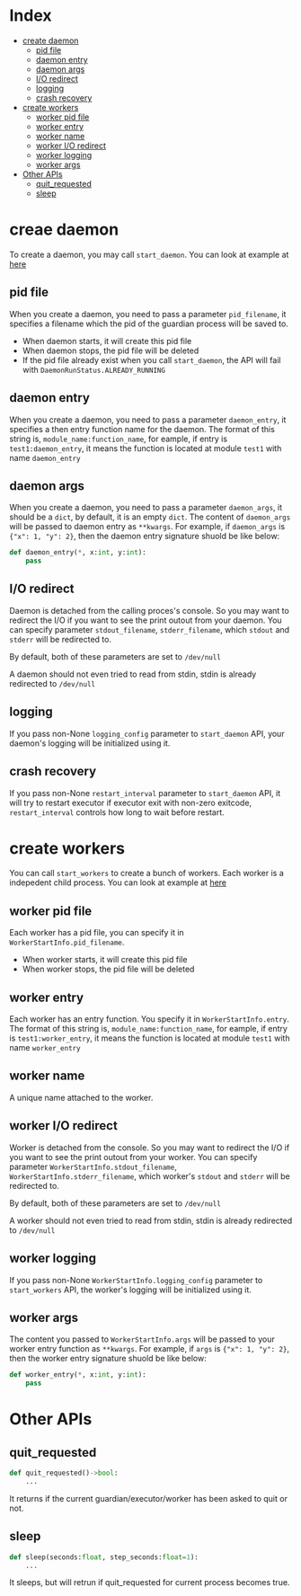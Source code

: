 # Index
* [create daemon](#creae-daemon)
    * [pid file](#pid-file)
    * [daemon entry](#daemon-entry)
    * [daemon args](#daemon-args)
    * [I/O redirect](#io-redirect)
    * [logging](#logging)
    * [crash recovery](#crash-recovery)
* [create workers](#create-workers)
    * [worker pid file](#worker-pid-file)
    * [worker entry](#worker-entry)
    * [worker name](#worker-name)
    * [worker I/O redirect](#worker-io-redirect)
    * [worker logging](#worker-logging)
    * [worker args](#worker-args)
* [Other APIs](#other-apis)
    * [quit_requested](#quit_requested)
    * [sleep](#sleep)

# creae daemon
To create a daemon, you may call `start_daemon`. You can look at example at [here](https://github.com/stonezhong/pyappkit/blob/main/examples/daemon/test1.py)

## pid file
When you create a daemon, you need to pass a parameter `pid_filename`, it specifies a filename which the pid of the guardian process will be saved to.
* When daemon starts, it will create this pid file
* When daemon stops, the pid file will be deleted
* If the pid file already exist when you call `start_daemon`, the API will fail with `DaemonRunStatus.ALREADY_RUNNING`

## daemon entry
When you create a daemon, you need to pass a parameter `daemon_entry`, it specifies a then entry function name for the daemon. The format of this string is, `module_name:function_name`, for eample, if entry is `test1:daemon_entry`, it means the function is located at module `test1` with name `daemon_entry`

## daemon args
When you create a daemon, you need to pass a parameter `daemon_args`, it should be a `dict`, by default, it is an empty `dict`. The content of `daemon_args` will be passed to daemon entry as `**kwargs`. For example, if `daemon_args` is `{"x": 1, "y": 2}`, then the daemon entry signature shuold be like below:
```python
def daemon_entry(*, x:int, y:int):
    pass
```

## I/O redirect
Daemon is detached from the calling proces's console. So you may want to redirect the I/O if you want to see the print outout from your daemon. You can specify parameter `stdout_filename`, `stderr_filename`, which `stdout` and `stderr` will be redirected to.

By default, both of these parameters are set to `/dev/null`

A daemon should not even tried to read from stdin, stdin is already redirected to `/dev/null`

## logging
If you pass non-None `logging_config` parameter to `start_daemon` API, your daemon's logging will be initialized using it.

## crash recovery
If you pass non-None `restart_interval` parameter to `start_daemon` API, it will try to restart executor if executor exit with non-zero exitcode, `restart_interval` controls how long to wait before restart.

# create workers
You can call `start_workers` to create a bunch of workers. Each worker is a indepedent child process. You can look at example at [here](https://github.com/stonezhong/pyappkit/blob/main/examples/daemon/test2.py)

## worker pid file
Each worker has a pid file, you can specify it in `WorkerStartInfo.pid_filename`.
* When worker starts, it will create this pid file
* When worker stops, the pid file will be deleted

## worker entry
Each worker has an entry function. You specify it in `WorkerStartInfo.entry`. The format of this string is, `module_name:function_name`, for eample, if entry is `test1:worker_entry`, it means the function is located at module `test1` with name `worker_entry`

## worker name
A unique name attached to the worker.

## worker I/O redirect
Worker is detached from the console. So you may want to redirect the I/O if you want to see the print outout from your worker. You can specify parameter `WorkerStartInfo.stdout_filename`, `WorkerStartInfo.stderr_filename`, which worker's `stdout` and `stderr` will be redirected to.

By default, both of these parameters are set to `/dev/null`

A worker should not even tried to read from stdin, stdin is already redirected to `/dev/null`

## worker logging
If you pass non-None `WorkerStartInfo.logging_config` parameter to `start_workers` API, the worker's logging will be initialized using it.

## worker args
The content you passed to `WorkerStartInfo.args` will be passed to your worker entry function as `**kwargs`. For example, if `args` is `{"x": 1, "y": 2}`, then the worker entry signature shuold be like below:
```python
def worker_entry(*, x:int, y:int):
    pass
```

# Other APIs
## quit_requested
```python
def quit_requested()->bool:
    ...
```
It returns if the current guardian/executor/worker has been asked to quit or not.

## sleep
```python
def sleep(seconds:float, step_seconds:float=1):
    ...
```
It sleeps, but will retrun if quit_requested for current process becomes true.
